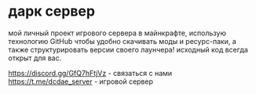 # дарк сервер
мой личный проект игрового сервера в майнкрафте, использую технологию GitHub чтобы удобно скачивать моды и ресурс-паки, а также структурировать версии своего лаунчера! исходный код всегда открыт для вас.  

https://discord.gg/GfQ7hFtjVz - связаться с нами
https://t.me/dcdae_server - игровой сервер 
